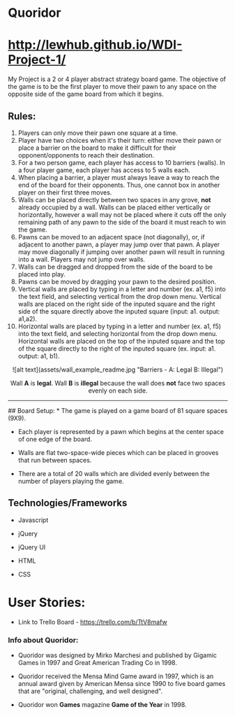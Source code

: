 # Quoridor
# http://lewhub.github.io/WDI-Project-1/
My Project is a 2 or 4 player abstract strategy board game.
The objective  of the game is to be the first player to move their pawn to any space on the opposite side of the game board from which it begins.

## Rules:
1. Players can only move their pawn one square at a time.
2. Player have two choices when it's their turn: either move their pawn or place a barrier on the board to make it difficult for their opponent/opponents to reach their destination.
3. For a two person game, each player has access to 10 barriers (walls). In a four player game, each player has access to 5 walls each.
4. When placing a barrier, a player must always leave a way to reach the end of the board for their opponents. Thus, one cannot box in another player on their first three moves.
5. Walls can be placed directly between two spaces in any grove, **not** already occupied by a wall. Walls can be placed either vertically or horizontally, however a wall may not be placed where it cuts off the only remaining path of any pawn to the side of the board it must reach to win the game.
6. Pawns can be moved to an adjacent space (not diagonally), or, if adjacent to another pawn, a player may jump over that pawn. A player may move diagonally if jumping over another pawn will result in running into a wall. Players may not jump over walls.
7. Walls can be dragged and dropped from the side of the board to be placed into play.
8. Pawns can be moved by dragging your pawn to the desired position.
9. Vertical walls are placed by typing in a letter and number (ex. a1, f5) into the text field, and selecting vertical from the drop down menu. Vertical walls are placed on the right side of the inputed square and the right side of the square directly above the inputed square (input: a1. output: a1,a2).
10. Horizontal walls are placed by typing in a letter and number (ex. a1, f5) into the text field, and selecting horizontal from the drop down menu. Horizontal walls are placed on the top of the inputed square and the top of the square directly to the right of the inputed square (ex. input: a1. output: a1, b1).



<div style='text-align:center'>
![alt text](assets/wall_example_readme.jpg "Barriers - A: Legal B: Illegal")


Wall **A** is **legal**. Wall **B** is **illegal** because the wall does **not** face two spaces evenly on each side.
***
<div style='text-align:left'>
## Board Setup:
* The game is played on a game board of 81 square spaces (9X9).

* Each player is represented by a pawn which begins at the center space of one edge of the board.

* Walls are flat two-space-wide pieces which can be placed in grooves that run between spaces.

* There are a total of 20 walls which are divided evenly between the number of players playing the game.

## Technologies/Frameworks
* Javascript

* jQuery

* jQuery UI

* HTML

* CSS

# User Stories:
* Link to Trello Board - https://trello.com/b/TtV8mafw


### Info about Quoridor:
* Quoridor was designed by Mirko Marchesi and published by Gigamic Games in 1997 and Great American Trading Co in 1998.

* Quoridor received the Mensa Mind Game award in 1997, which is an annual award given by American Mensa since 1990 to five board games that are "original, challenging, and well designed".

* Quoridor won **Games** magazine **Game of the Year** in 1998.
